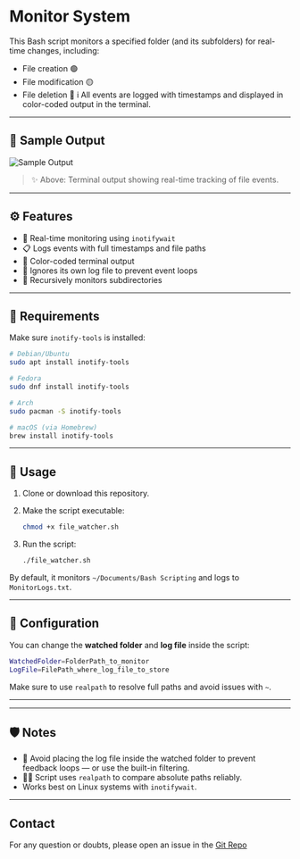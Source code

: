 # Monitor System

This Bash script monitors a specified folder (and its subfolders) for real-time changes, including:

- File creation 🟢
- File modification 🟡
- File deletion 🔴
i
All events are logged with timestamps and displayed in color-coded output in the terminal.

---

## 📸 Sample Output

![Sample Output](https://ik.imagekit.io/rxwmlctqp/Screenshot%20From%202025-06-28%2023-44-28.png?updatedAt=1751135017704)

> ✨ Above: Terminal output showing real-time tracking of file events.

---

## ⚙️ Features

- 📌 Real-time monitoring using `inotifywait`
- 📋 Logs events with full timestamps and file paths
- 🎨 Color-coded terminal output
- 🔁 Ignores its own log file to prevent event loops
- 📂 Recursively monitors subdirectories

---

## 🧩 Requirements

Make sure `inotify-tools` is installed:

```bash
# Debian/Ubuntu
sudo apt install inotify-tools

# Fedora
sudo dnf install inotify-tools

# Arch
sudo pacman -S inotify-tools

# macOS (via Homebrew)
brew install inotify-tools
````

---

## 🚀 Usage

1. Clone or download this repository.
2. Make the script executable:

   ```bash
   chmod +x file_watcher.sh
   ```
3. Run the script:

   ```bash
   ./file_watcher.sh
   ```

By default, it monitors `~/Documents/Bash Scripting` and logs to `MonitorLogs.txt`.

---

## 📝 Configuration

You can change the **watched folder** and **log file** inside the script:

```bash
WatchedFolder=FolderPath_to_monitor
LogFile=FilePath_where_log_file_to_store
```

Make sure to use `realpath` to resolve full paths and avoid issues with `~`.

---

---

## 🛡️ Notes

* 🧠 Avoid placing the log file inside the watched folder to prevent feedback loops — or use the built-in filtering.
* 🕵️‍♂️ Script uses `realpath` to compare absolute paths reliably.
* Works best on Linux systems with `inotifywait`.

---

## Contact

For any question or doubts, please open an issue in the [Git Repo](https://github.com/Its-Vaibhav-2005/Monitor-System/issues)
